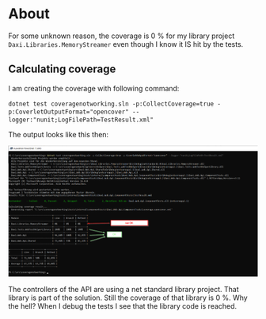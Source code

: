 # About

For some unknown reason, the coverage is 0 % for my library project `Daxi.Libraries.MemoryStreamer` even though I know it IS hit by the tests.

## Calculating coverage

I am creating the coverage with following command:
```
dotnet test coveragenotworking.sln -p:CollectCoverage=true -p:CoverletOutputFormat="opencover" --logger:"nunit;LogFilePath=TestResult.xml"
```

The output looks like this then:

![screenshot of console](./output.png)

The controllers of the API are using a net standard library project. That library is part of the solution. Still the coverage of that library is 0 %. Why the hell? When I debug the tests I see that the library code is reached.